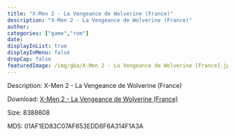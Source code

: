 ```yaml
---
title: "X-Men 2 - La Vengeance de Wolverine (France)"
description: "X-Men 2 - La Vengeance de Wolverine (France)"
author: 
categories: ["game","rom"]
date: 
displayInList: true
displayInMenu: false
dropCap: false
featuredImage: /img/gba/X-Men 2 - La Vengeance de Wolverine [France].jpg
---
```


Description: X-Men 2 - La Vengeance de Wolverine (France)

Download: <a style="text-decoration:underline;" href="https://mega.nz/#!OTIwxCrJ!Z5TSE9VbiNoetMwEA0p-VHutun7si5GQ2yJOrWOuzik" target = "_blank" rel = "nofollow" > X-Men 2 - La Vengeance de Wolverine (France)</a>

Size: 8388608

MD5: 01AF1ED83C07AF653EDD6F6A314F1A3A

